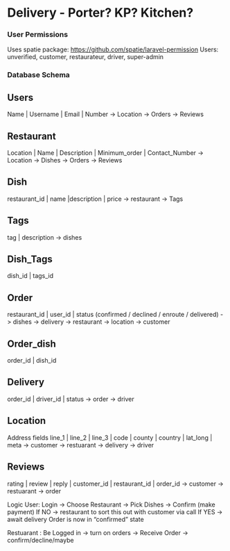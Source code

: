 # Delivery - Porter? KP? Kitchen?

### User Permissions
Uses spatie package: https://github.com/spatie/laravel-permission
Users: unverified, customer, restaurateur, driver, super-admin

### Database Schema

Users
----
Name | Username | Email | Number
-> Location
-> Orders
-> Reviews

Restaurant
----
Location | Name | Description | Minimum_order | Contact_Number
-> Location
-> Dishes
-> Orders
-> Reviews

Dish
----
restaurant_id | name |description | price
-> restaurant
-> Tags

Tags
----
tag | description
-> dishes

Dish_Tags 
----
dish_id | tags_id

Order
----
restaurant_id | user_id | status (confirmed / declined / enroute / delivered)
-> dishes
-> delivery
-> restaurant
-> location
-> customer
	
Order_dish
----
order_id | dish_id

Delivery
----
order_id | driver_id | status
-> order
-> driver

Location
---
Address fields
line_1 | line_2 | line_3 | code | county | country | lat_long | meta
-> customer
-> restuarant 
-> delivery
-> driver

Reviews
----
rating | review | reply | customer_id | restaurant_id | order_id
-> customer
-> restuarant
-> order

Logic
User: Login -> Choose Restaurant -> Pick Dishes -> Confirm (make payment) 
If NO -> restaurant to sort this out with customer via call
If YES -> await delivery
Order is now in “confirmed” state

Restuarant : 
Be Logged in -> turn on orders -> Receive Order -> confirm/decline/maybe




	